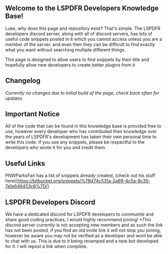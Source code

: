 ## Welcome to the LSPDFR Developers Knowledge Base!

Luke, why does this page and repository exist? That's simple. The LSPDFR developers discord server, along with all of discord servers, has lots of useful code snippets posted in it which you cannot access unless you are a member of the server. and even then they can be difficult to find exactly what you want without searching multiple different things.

This page is designed to allow users to find snippets by their title and hopefully allow new developers to create better plugins from it

## Changelog
*Currently no changes due to initial build of the page, check back often for updates*

## Important Notice
All of the code that can be found in this knowledge base is provided free to use, however every developer who has contributed their knowledge over the years of LSPDFR's development has taken their own personal time to write this code.
If you use any snippets, please be respectful to the developers who wrote it for you and credit them.

## Useful Links
PNWParksFan has a list of snippets already created, (check out his stuff here)[https://bitbucket.org/snippets/%7B474c531a-2a89-4c5a-8c35-7a1e648453c6%7D/]

## LSPDFR Developers Discord
We have a dedicated discord for LSPDFR developers to communite and share good coding practices, I would highly recommend joining!
*This discord server currently is not accepting new members and as such the link has not been posted, if you find an old invite link it will not stop you joining, however be aware you may not be verified as a developer and wont be able to chat with us. This is due to it being revamped and a new bot developed for it. I will repost a link when complete.
